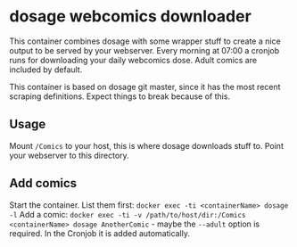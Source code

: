 # dosage webcomics downloader

This container combines dosage with some wrapper stuff to create a nice output to be served by your webserver.
Every morning at 07:00 a cronjob runs for downloading your daily webcomics dose. Adult comics are included by default.

This container is based on dosage git master, since it has the most recent scraping definitions. Expect things to break because of this. 

## Usage
Mount `/Comics` to your host, this is where dosage downloads stuff to.
Point your webserver to this directory. 

## Add comics
Start the container. 
List them first:
`docker exec -ti <containerName> dosage -l`
Add a comic:
`docker exec -ti -v /path/to/host/dir:/Comics <containerName> dosage AnotherComic` - maybe the `--adult` option is required. In the Cronjob it is added automatically.